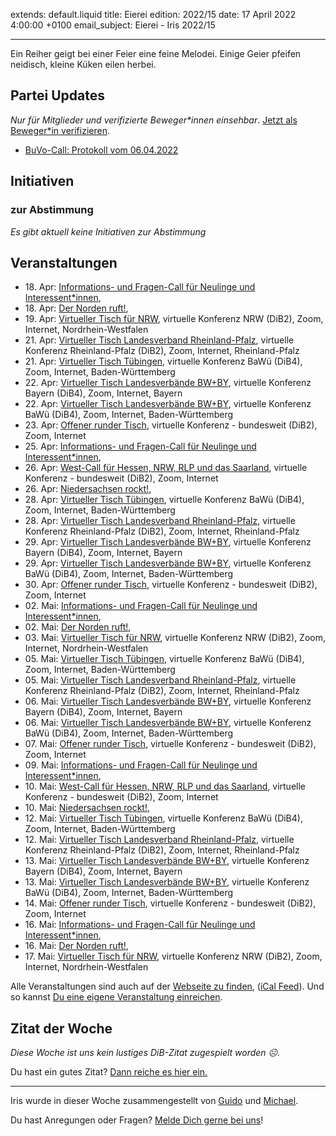 
extends: default.liquid
title: Eierei
edition: 2022/15
date: 17 April 2022 4:00:00 +0100
email_subject: Eierei - Iris 2022/15

---
Ein Reiher geigt bei einer Feier eine feine Melodei. Einige Geier pfeifen neidisch, kleine Küken eilen herbei.

## Partei Updates

_Nur für Mitglieder und verifizierte Beweger\*innen einsehbar_. [Jetzt als Beweger\*in verifizieren](https://bewegung.jetzt/bewegerin-werden/).

 - [BuVo-Call: Protokoll vom 06.04.2022](https://marktplatz.bewegung.jetzt/t/buvo-call-protokoll-vom-06-04-2022/39429)

## Initiativen

### zur Abstimmung
_Es gibt aktuell keine Initiativen zur Abstimmung_

## Veranstaltungen

 - 18.&nbsp;Apr: [Informations- und Fragen-Call für Neulinge und Interessent*innen](https://bewegung.jetzt/veranstaltungen/informations-und-fragen-call-fuer-neulinge-und-interessentinnen-2022-04-18/), 
 - 18.&nbsp;Apr: [Der Norden ruft!](https://bewegung.jetzt/veranstaltungen/der-norden-ruft-2022-04-18/), 
 - 19.&nbsp;Apr: [Virtueller Tisch für NRW](https://bewegung.jetzt/veranstaltungen/virtueller-tisch-landesverbaende-bwby-2022-04-19/), virtuelle Konferenz NRW (DiB2), Zoom, Internet, Nordrhein-Westfalen
 - 21.&nbsp;Apr: [Virtueller Tisch Landesverband Rheinland-Pfalz](https://bewegung.jetzt/veranstaltungen/virtueller-tisch-landesverband-rheinland-pfalz-2022-04-21/), virtuelle Konferenz Rheinland-Pfalz (DiB2), Zoom, Internet, Rheinland-Pfalz
 - 21.&nbsp;Apr: [Virtueller Tisch Tübingen](https://bewegung.jetzt/veranstaltungen/virtueller-tisch-tuebingen-2022-04-21/), virtuelle Konferenz BaWü (DiB4), Zoom, Internet, Baden-Württemberg
 - 22.&nbsp;Apr: [Virtueller Tisch Landesverbände BW+BY](https://bewegung.jetzt/veranstaltungen/virtueller-tisch-landesverbaende-bwby-2-2022-04-22/), virtuelle Konferenz Bayern (DiB4), Zoom, Internet, Bayern
 - 22.&nbsp;Apr: [Virtueller Tisch Landesverbände BW+BY](https://bewegung.jetzt/veranstaltungen/virtueller-tisch-landesverbaende-bwby-3-2022-04-22/), virtuelle Konferenz BaWü (DiB4), Zoom, Internet, Baden-Württemberg
 - 23.&nbsp;Apr: [Offener runder Tisch](https://bewegung.jetzt/veranstaltungen/offener-runder-tisch-2022-04-23/), virtuelle Konferenz - bundesweit (DiB2), Zoom, Internet
 - 25.&nbsp;Apr: [Informations- und Fragen-Call für Neulinge und Interessent*innen](https://bewegung.jetzt/veranstaltungen/informations-und-fragen-call-fuer-neulinge-und-interessentinnen-2022-04-25/), 
 - 26.&nbsp;Apr: [West-Call für Hessen, NRW, RLP und das Saarland](https://bewegung.jetzt/veranstaltungen/west-call-fuer-hessen-nrw-rlp-und-das-saarland-2022-04-26/), virtuelle Konferenz - bundesweit (DiB2), Zoom, Internet
 - 26.&nbsp;Apr: [Niedersachsen rockt!](https://bewegung.jetzt/veranstaltungen/niedersachsen-call-2022-04-26/), 
 - 28.&nbsp;Apr: [Virtueller Tisch Tübingen](https://bewegung.jetzt/veranstaltungen/virtueller-tisch-tuebingen-2022-04-28/), virtuelle Konferenz BaWü (DiB4), Zoom, Internet, Baden-Württemberg
 - 28.&nbsp;Apr: [Virtueller Tisch Landesverband Rheinland-Pfalz](https://bewegung.jetzt/veranstaltungen/virtueller-tisch-landesverband-rheinland-pfalz-2022-04-28/), virtuelle Konferenz Rheinland-Pfalz (DiB2), Zoom, Internet, Rheinland-Pfalz
 - 29.&nbsp;Apr: [Virtueller Tisch Landesverbände BW+BY](https://bewegung.jetzt/veranstaltungen/virtueller-tisch-landesverbaende-bwby-2-2022-04-29/), virtuelle Konferenz Bayern (DiB4), Zoom, Internet, Bayern
 - 29.&nbsp;Apr: [Virtueller Tisch Landesverbände BW+BY](https://bewegung.jetzt/veranstaltungen/virtueller-tisch-landesverbaende-bwby-3-2022-04-29/), virtuelle Konferenz BaWü (DiB4), Zoom, Internet, Baden-Württemberg
 - 30.&nbsp;Apr: [Offener runder Tisch](https://bewegung.jetzt/veranstaltungen/offener-runder-tisch-2022-04-30/), virtuelle Konferenz - bundesweit (DiB2), Zoom, Internet
 - 02.&nbsp;Mai: [Informations- und Fragen-Call für Neulinge und Interessent*innen](https://bewegung.jetzt/veranstaltungen/informations-und-fragen-call-fuer-neulinge-und-interessentinnen-2022-05-02/), 
 - 02.&nbsp;Mai: [Der Norden ruft!](https://bewegung.jetzt/veranstaltungen/der-norden-ruft-2022-05-02/), 
 - 03.&nbsp;Mai: [Virtueller Tisch für NRW](https://bewegung.jetzt/veranstaltungen/virtueller-tisch-landesverbaende-bwby-2022-05-03/), virtuelle Konferenz NRW (DiB2), Zoom, Internet, Nordrhein-Westfalen
 - 05.&nbsp;Mai: [Virtueller Tisch Tübingen](https://bewegung.jetzt/veranstaltungen/virtueller-tisch-tuebingen-2022-05-05/), virtuelle Konferenz BaWü (DiB4), Zoom, Internet, Baden-Württemberg
 - 05.&nbsp;Mai: [Virtueller Tisch Landesverband Rheinland-Pfalz](https://bewegung.jetzt/veranstaltungen/virtueller-tisch-landesverband-rheinland-pfalz-2022-05-05/), virtuelle Konferenz Rheinland-Pfalz (DiB2), Zoom, Internet, Rheinland-Pfalz
 - 06.&nbsp;Mai: [Virtueller Tisch Landesverbände BW+BY](https://bewegung.jetzt/veranstaltungen/virtueller-tisch-landesverbaende-bwby-2-2022-05-06/), virtuelle Konferenz Bayern (DiB4), Zoom, Internet, Bayern
 - 06.&nbsp;Mai: [Virtueller Tisch Landesverbände BW+BY](https://bewegung.jetzt/veranstaltungen/virtueller-tisch-landesverbaende-bwby-3-2022-05-06/), virtuelle Konferenz BaWü (DiB4), Zoom, Internet, Baden-Württemberg
 - 07.&nbsp;Mai: [Offener runder Tisch](https://bewegung.jetzt/veranstaltungen/offener-runder-tisch-2022-05-07/), virtuelle Konferenz - bundesweit (DiB2), Zoom, Internet
 - 09.&nbsp;Mai: [Informations- und Fragen-Call für Neulinge und Interessent*innen](https://bewegung.jetzt/veranstaltungen/informations-und-fragen-call-fuer-neulinge-und-interessentinnen-2022-05-09/), 
 - 10.&nbsp;Mai: [West-Call für Hessen, NRW, RLP und das Saarland](https://bewegung.jetzt/veranstaltungen/west-call-fuer-hessen-nrw-rlp-und-das-saarland-2022-05-10/), virtuelle Konferenz - bundesweit (DiB2), Zoom, Internet
 - 10.&nbsp;Mai: [Niedersachsen rockt!](https://bewegung.jetzt/veranstaltungen/niedersachsen-call-2022-05-10/), 
 - 12.&nbsp;Mai: [Virtueller Tisch Tübingen](https://bewegung.jetzt/veranstaltungen/virtueller-tisch-tuebingen-2022-05-12/), virtuelle Konferenz BaWü (DiB4), Zoom, Internet, Baden-Württemberg
 - 12.&nbsp;Mai: [Virtueller Tisch Landesverband Rheinland-Pfalz](https://bewegung.jetzt/veranstaltungen/virtueller-tisch-landesverband-rheinland-pfalz-2022-05-12/), virtuelle Konferenz Rheinland-Pfalz (DiB2), Zoom, Internet, Rheinland-Pfalz
 - 13.&nbsp;Mai: [Virtueller Tisch Landesverbände BW+BY](https://bewegung.jetzt/veranstaltungen/virtueller-tisch-landesverbaende-bwby-2-2022-05-13/), virtuelle Konferenz Bayern (DiB4), Zoom, Internet, Bayern
 - 13.&nbsp;Mai: [Virtueller Tisch Landesverbände BW+BY](https://bewegung.jetzt/veranstaltungen/virtueller-tisch-landesverbaende-bwby-3-2022-05-13/), virtuelle Konferenz BaWü (DiB4), Zoom, Internet, Baden-Württemberg
 - 14.&nbsp;Mai: [Offener runder Tisch](https://bewegung.jetzt/veranstaltungen/offener-runder-tisch-2022-05-14/), virtuelle Konferenz - bundesweit (DiB2), Zoom, Internet
 - 16.&nbsp;Mai: [Informations- und Fragen-Call für Neulinge und Interessent*innen](https://bewegung.jetzt/veranstaltungen/informations-und-fragen-call-fuer-neulinge-und-interessentinnen-2022-05-16/), 
 - 16.&nbsp;Mai: [Der Norden ruft!](https://bewegung.jetzt/veranstaltungen/der-norden-ruft-2022-05-16/), 
 - 17.&nbsp;Mai: [Virtueller Tisch für NRW](https://bewegung.jetzt/veranstaltungen/virtueller-tisch-landesverbaende-bwby-2022-05-17/), virtuelle Konferenz NRW (DiB2), Zoom, Internet, Nordrhein-Westfalen

Alle Veranstaltungen sind auch auf der [Webseite zu finden](https://bewegung.jetzt/veranstaltungen/), ([iCal Feed](https://bewegung.jetzt/?ical=1)). Und so kannst [Du eine eigene Veranstaltung einreichen](https://marktplatz.bewegung.jetzt/t/eine-veranstaltung-auf-der-webseite-einreichen/21379).




## Zitat der Woche
_Diese Woche ist uns kein lustiges DiB-Zitat zugespielt worden ☹._

Du hast ein gutes Zitat? [Dann reiche es hier ein.](https://marktplatz.bewegung.jetzt/t/fortsetzung-lustige-dib-zitate/24431)


---

Iris wurde in dieser Woche zusammengestellt von [Guido](https://marktplatz.bewegung.jetzt/u/Guido/) und [Michael](https://marktplatz.bewegung.jetzt/u/MichaelVoss/).

Du hast Anregungen oder Fragen? [Melde Dich gerne bei uns](https://marktplatz.bewegung.jetzt/t/neu-iris-die-woechtliche-zusammenfasssung-zum-sonntagsbrunch/10990)!

